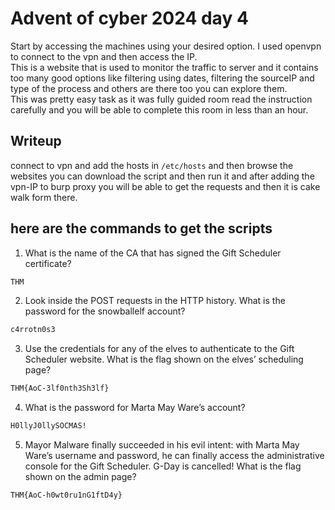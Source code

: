 # Advent of cyber 2024 day 4
Start by accessing the machines using your desired option. I used openvpn to connect to the vpn and then access the IP.<br>
This is a website that is used to monitor the traffic to server and it contains too many good options like filtering using dates, filtering the sourceIP and type of the process and others are there too you can explore them.<br>
This was pretty easy task as it was fully guided room read the instruction carefully and you will be able to complete this room in less than an hour. <br> 

## Writeup
connect to vpn and add the hosts in `/etc/hosts` and then browse the websites you can download the script and then run it and after adding the vpn-IP to burp proxy you will be able to get the requests and then it is cake walk form there. 
## here are the commands to get the scripts 


1. What is the name of the CA that has signed the Gift Scheduler certificate?
```bash
THM
```
2. Look inside the POST requests in the HTTP history. What is the password for the snowballelf account?
```bash
c4rrotn0s3
```
3. Use the credentials for any of the elves to authenticate to the Gift Scheduler website. What is the flag shown on the elves’ scheduling page?
```bash
THM{AoC-3lf0nth3Sh3lf}
```
4. What is the password for Marta May Ware’s account?
```bash
H0llyJ0llySOCMAS!
```
5. Mayor Malware finally succeeded in his evil intent: with Marta May Ware’s username and password, he can finally access the administrative console for the Gift Scheduler. G-Day is cancelled!
What is the flag shown on the admin page?
```bash
THM{AoC-h0wt0ru1nG1ftD4y}
```
